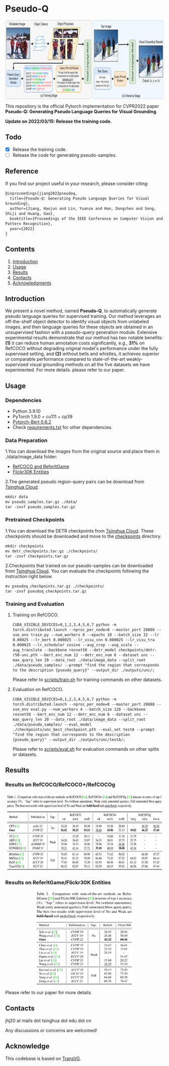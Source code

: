 # Pseudo-Q
<p align="center"> <img src='docs/framework.jpg' align="center" height="250px"> </p>

This repository is the official Pytorch implementation for CVPR2022 paper **Pseudo-Q: Generating Pseudo Language Queries for Visual Grounding**.

**Update on 2022/03/15: Release the training code.**

## Todo
- [x] Release the training code.
- [ ] Release the code for generating pseudo-samples.

## Reference

If you find our project useful in your research, please consider citing:

```
@inproceedings{jiang2022pseudoq,
  title={Pseudo-Q: Generating Pseudo Language Queries for Visual Grounding},
  author={Jiang, Haojun and Lin, Yuanze and Han, Dongchen and Song, Shiji and Huang, Gao},
  booktitle={Proceedings of the IEEE Conference on Computer Vision and Pattern Recognition},
  year={2022}
}
```

## Contents

1. [Introduction](#introduction)
2. [Usage](#usage)
3. [Results](#results)
4. [Contacts](#contacts)
5. [Acknowledgments](#acknowledgments)

## Introduction
We present a novel method, named **Pseudo-Q**, to automatically generate pseudo language queries for supervised training. Our method leverages an off-the-shelf object detector to identify visual objects from unlabeled images, and then language queries for these objects are obtained in an unsupervised fashion with a pseudo-query generation module. Extensive experimental results demonstrate that our method has two notable benefits: **(1)** it can reduce human annotation costs significantly, e.g., **31%** on RefCOCO without degrading original model's performance under the fully supervised setting, and **(2)** without bells and whistles, it achieves superior or comparable performance compared to state-of-the-art weakly-supervised visual grounding methods on all the five datasets we have experimented. For more details. please refer to our paper.

## Usage

### Dependencies
- Python 3.9.10
- PyTorch 1.9.0 + cu111 + cp39
- [Pytorch-Bert 0.6.2](https://pypi.org/project/pytorch-pretrained-bert/)
- Check [requirements.txt](requirements.txt) for other dependencies. 


### Data Preparation
1.You can download the images from the original source and place them in ./data/image_data folder:
- [RefCOCO and ReferItGame](https://github.com/lichengunc/refer)
- [Flickr30K Entities](https://bryanplummer.com/Flickr30kEntities/)

2.The generated pseudo region-query pairs can be download from [Tsinghua Cloud](https://cloud.tsinghua.edu.cn/f/5b8dc3dc289c49c18740/?dl=1).
```
mkdir data
mv pseudo_samples.tar.gz ./data/
tar -zxvf pseudo_samples.tar.gz
```

<!--3.For your convenience, we also provide the data(RefCOCO and ReferItGame) from [Tsinghua Cloud](). Since we do not have the copyright of the images in Flickr30K Entities dataset, you have to download from the above link.
    
```
mv image_data.tar.gz ./data/
tar -zxvf image_data.tar.gz
```
-->


### Pretrained Checkpoints
1.You can download the DETR checkpoints from [Tsinghua Cloud](https://cloud.tsinghua.edu.cn/f/4b351e75efe94e42bb19/?dl=1). These checkpoints should be downloaded and move to the [checkpoints](./checkpoints) directory.

```
mkdir checkpoints
mv detr_checkpoints.tar.gz ./checkpoints/
tar -zxvf checkpoints.tar.gz
```

2.Checkpoints that trained on our pseudo-samples can be downloaded from [Tsinghua Cloud](). You can evaluate the checkpoints following the instruction right below.

```
mv pseudoq_checkpoints.tar.gz ./checkpoints/
tar -zxvf pseudoq_checkpoints.tar.gz
```

### Training and Evaluation

1.  Training on RefCOCO. 
    ```
    CUDA_VISIBLE_DEVICES=0,1,2,3,4,5,6,7 python -m torch.distributed.launch --nproc_per_node=8 --master_port 28888 --use_env train.py --num_workers 8 --epochs 10 --batch_size 32 --lr 0.00025 --lr_bert 0.000025 --lr_visu_cnn 0.000025 --lr_visu_tra 0.000025 --lr_scheduler cosine --aug_crop --aug_scale --aug_translate --backbone resnet50 --detr_model checkpoints/detr-r50-unc.pth --bert_enc_num 12 --detr_enc_num 6 --dataset unc --max_query_len 20 --data_root ./data/image_data --split_root ./data/pseudo_samples/ --prompt "find the region that corresponds to the description {pseudo_query}" --output_dir ./outputs/unc/;
    ```

    Please refer to [scripts/train.sh](scripts/train.sh) for training commands on other datasets.

2.  Evaluation on RefCOCO.
    ```
    CUDA_VISIBLE_DEVICES=0,1,2,3,4,5,6,7 python -m torch.distributed.launch --nproc_per_node=8 --master_port 28888 --use_env eval.py --num_workers 4 --batch_size 128 --backbone resnet50 --bert_enc_num 12 --detr_enc_num 6 --dataset unc --max_query_len 20 --data_root ./data/image_data --split_root ./data/pseudo_samples/ --eval_model ./checkpoints/unc_best_checkpoint.pth --eval_set testA --prompt "find the region that corresponds to the description {pseudo_query}" --output_dir ./outputs/unc/testA/;
    ```
    
    Please refer to [scripts/eval.sh](scripts/eval.sh) for evaluation commands on other splits or datasets.

## Results

### Results on RefCOCO/RefCOCO+/RefCOCOg

<p align="center"> <img src='docs/result1.png' align="center" height="250px"> </p>

### Results on ReferItGame/Flickr30K Entities

<p align="center"> <img src='docs/result2.png' align="center" height="300px"> </p>

Please refer to our paper for more details.

## Contacts
jhj20 at mails dot tsinghua dot edu dot cn

Any discussions or concerns are welcomed!


## Acknowledge
This codebase is based on [TransVG](https://github.com/djiajunustc/TransVG).
